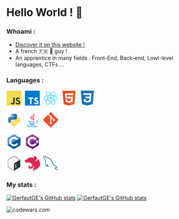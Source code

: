 <h1>Hello World ! 🚀</h1>

### Whoami :
 - [Discover it on this website !](https://gerfautge.github.io) 
 - A french 🇫🇷 🥐 guy !
 - An apprentice in many fields : Front-End, Back-end, Lowl-level languages, CTFs ...

### Languages :
<div>

  <img src="https://github.com/devicons/devicon/blob/master/icons/javascript/javascript-original.svg" title="JavaScript" alt="JavaScript" width="40" height="40"/>&nbsp;
  <img src="https://github.com/devicons/devicon/blob/master/icons/typescript/typescript-original.svg" title="Typescript" alt="Typescript" width="40" height="40"/>&nbsp;
  <img src="https://github.com/devicons/devicon/blob/master/icons/react/react-original.svg" title="React" alt="React" width="40" height="40"/>&nbsp;
  <img src="https://github.com/devicons/devicon/blob/master/icons/html5/html5-original.svg" title="HTML5" alt="HTML" width="40" height="40"/>&nbsp;
  <img src="https://github.com/devicons/devicon/blob/master/icons/css3/css3-plain.svg"  title="CSS3" alt="CSS" width="40" height="40"/>&nbsp;
  
  <img src="https://github.com/devicons/devicon/blob/master/icons/python/python-original.svg" title="Python" alt="Python" width="40" height="40"/>&nbsp;
  <img src="https://github.com/devicons/devicon/blob/master/icons/java/java-original.svg" title="Java" alt="Java" width="40" height="40"/>&nbsp;
  <img src="https://github.com/devicons/devicon/blob/master/icons/git/git-original.svg" title="Git" alt="Git" width="40" height="40"/>&nbsp;
  
  <img src="https://github.com/devicons/devicon/blob/master/icons/c/c-original.svg" title="c" alt="c" width="40" height="40"/>&nbsp;
  <img src="https://github.com/devicons/devicon/blob/master/icons/csharp/csharp-original.svg" title="csharp" alt="csharp" width="40" height="40"/>&nbsp;



  <img src="https://github.com/devicons/devicon/blob/master/icons/bash/bash-original.svg" title="bash" alt="bash" width ="40" height="40" />&nbsp;
  <img src="https://github.com/devicons/devicon/blob/master/icons/nestjs/nestjs-plain.svg" title="NestJS" alt="NestJS" width ="40" height="40" />&nbsp;
  <img src="https://github.com/devicons/devicon/blob/master/icons/mysql/mysql-original.svg" title="MySQL"  alt="MySQL" width="40" height="40"/>&nbsp;


</div>

### My stats :

[![GerfautGE's GitHub stats](https://github-readme-stats.vercel.app/api?username=GerfautGE&show_icons=true&theme=light#gh-light-mode-only)](https://github.com/anuraghazra/github-readme-stats#gh-light-mode-only)
[![GerfautGE's GitHub stats](https://github-readme-stats.vercel.app/api?username=GerfautGE&show_icons=true&theme=dark#gh-dark-mode-only)](https://github.com/anuraghazra/github-readme-stats#gh-dark-mode-only)

![codewars.com](https://www.codewars.com/users/GerfautGE/badges/large)


<!---
GerfautGE/GerfautGE is a ✨ special ✨ repository because its `README.md` (this file) appears on your GitHub profile.
You can click the Preview link to take a look at your changes.
--->
